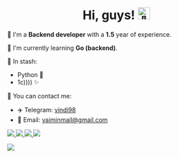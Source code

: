 <h1 align="center">Hi, guys! <img src="https://github.com/wervlad/wervlad/assets/24524555/766d336d-b87d-44ba-807c-c51de2bc6b4d" width="28px" alt="👋"></h1>

🚀 I'm a **Backend developer** with a **1.5** year of experience.

🌱 I'm currently learning **Go (backend)**.

🧠 In stash:
- Python 🐍
- 1с)))) ✨

💬 You can contact me:
  - ✈️ Telegram: [vindi98](https://t.me/vindi98)
  - 📧 Email: vaiminmail@gmail.com

<p align="left">
  <a href="https://github.com/VindosVP">
    <img src="http://github-profile-summary-cards.vercel.app/api/cards/profile-details?username=VindosVP&theme=transparent" />
  </a>
  <a href="https://github.com/VindosVP">
    <img src="https://github-readme-streak-stats.herokuapp.com/?user=VindosVP&hide_border=true&card_width=338&theme=transparent" />
  </a>
  <a href="https://github.com/VindosVP">
    <img src="http://github-profile-summary-cards.vercel.app/api/cards/stats?username=VindosVP&theme=transparent" />
  </a>
  <a href="https://github.com/VindosVP">
    <img src="https://github-readme-stats.vercel.app/api/top-langs/?username=VindosVP&langs_count=10&exclude_repo=&hide=jupyter%20notebook,vim%20script,cmake,makefile,batchfile,emacs%20lisp,css,html&layout=default&card_width=699&hide_border=true&theme=transparent" />
  </a>
</p>

<p align="left">
  <a href="https://github.com/VindosVP">
    <img src="https://komarev.com/ghpvc/?username=VindosVP&color=blue&style=flat)" />
  </a>
</p>

<!--
**vindosVP/VindosVP** is a ✨ _special_ ✨ repository because its `README.md` (this file) appears on your GitHub profile.


